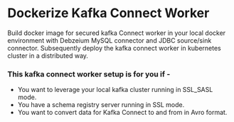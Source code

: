 # Dockerize Kafka Connect Worker

Build docker image for secured kafka Connect worker in your local docker environment with Debzeium MySQL connector and JDBC source/sink connector. Subsequently deploy the kafka connect worker in kubernetes cluster in a distributed way. 

### This kafka connect worker setup is for you if -
 -  You want to leverage your local kafka cluster running in SSL_SASL mode.
 -  You have a schema registry server running in SSL mode.
 -  You want to convert data for Kafka Connect to and from in Avro format.

<!--stackedit_data:
eyJoaXN0b3J5IjpbLTMzMTY4MDEwNl19
-->